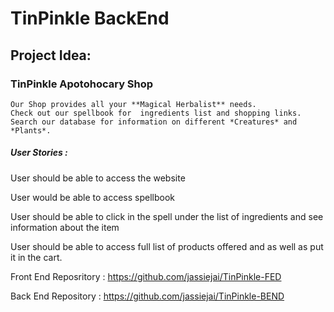 # TinPinkle BackEnd

## Project Idea: 

###  TinPinkle Apotohocary Shop 
    Our Shop provides all your **Magical Herbalist** needs.
    Check out our spellbook for  ingredients list and shopping links. 
    Search our database for information on different *Creatures* and *Plants*.
    

##### User Stories :

User should be able to access the website

User would be able to access spellbook

User should be able to click in the spell under the list of ingredients and see information about the item 

User should be able to access full list of products offered and as well as put it in the cart. 



Front End Reposritory : https://github.com/jassiejai/TinPinkle-FED

Back End Repository : https://github.com/jassiejai/TinPinkle-BEND
